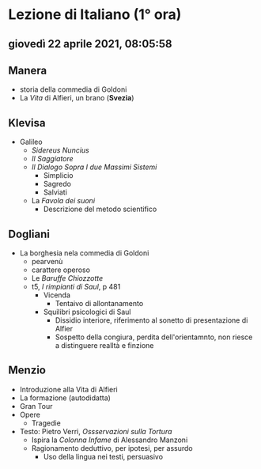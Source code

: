 # Lezione di Italiano (1° ora)

## giovedì 22 aprile 2021, 08:05:58


## Manera
* storia della commedia di Goldoni
* La *Vita* di Alfieri, un brano (**Svezia**)

## Klevisa
* Galileo
	* _Sidereus Nuncius_
	* _Il Saggiatore_
	* _Il Dialogo Sopra I due Massimi Sistemi_
		* Simplicio
		* Sagredo
		* Salviati
	* La *Favola dei suoni*
		* Descrizione del metodo scientifico
## Dogliani
* La borghesia nela commedia di Goldoni
	* pearvenù
	* carattere operoso
	* Le *Baruffe Chiozzotte*
	* t5, _I rimpianti di Saul_, p 481
		* Vicenda
			* Tentaivo di allontanamento
		* Squilibri psicologici di Saul
			* Dissidio interiore, riferimento al sonetto di presentazione di Alfier
			* Sospetto della congiura, perdita dell'orientamnto, non riesce a distinguere realltà e finzione
## Menzio
* Introduzione alla Vita di Alfieri
* La formazione (autodidatta)
* Gran Tour
* Opere
	* Tragedie
* Testo: Pietro Verri, *Ossservazioni sulla Tortura*
	* Ispira la *Colonna Infame* di Alessandro Manzoni
	* Ragionamento deduttivo, per ipotesi, per assurdo
		* Uso  della lingua nei testi, persuasivo
<!--stackedit_data:
eyJoaXN0b3J5IjpbMTc5NTk2NzI0NSwtMTQ1NTc4NzY3NiwyNz
AyODAzODQsMTM5NjE3ODk2MywtMTA3MjI2NjE4MSw2MjM2MTM3
NSwtMTMyNDA1MDIwN119
-->
